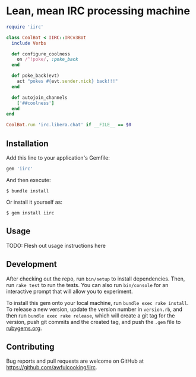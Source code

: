 # Lean, mean IRC processing machine

```ruby
require 'iirc'

class CoolBot < IIRC::IRCv3Bot
  include Verbs

  def configure_coolness
    on /^!poke/, :poke_back
  end

  def poke_back(evt)
    act "pokes #{evt.sender.nick} back!!!"
  end

  def autojoin_channels
    ['##coolness']
  end
end

CoolBot.run 'irc.libera.chat' if __FILE__ == $0
```

## Installation

Add this line to your application's Gemfile:

```ruby
gem 'iirc'
```

And then execute:

    $ bundle install

Or install it yourself as:

    $ gem install iirc

## Usage

TODO: Flesh out usage instructions here

## Development

After checking out the repo, run `bin/setup` to install dependencies. Then, run `rake test` to run the tests. You can also run `bin/console` for an interactive prompt that will allow you to experiment.

To install this gem onto your local machine, run `bundle exec rake install`. To release a new version, update the version number in `version.rb`, and then run `bundle exec rake release`, which will create a git tag for the version, push git commits and the created tag, and push the `.gem` file to [rubygems.org](https://rubygems.org).

## Contributing

Bug reports and pull requests are welcome on GitHub at https://github.com/awfulcooking/iirc.

